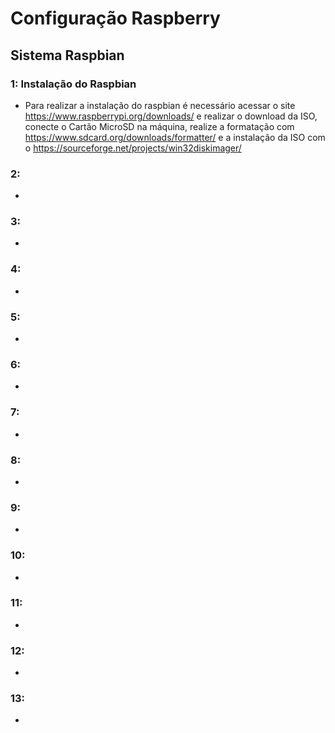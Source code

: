 # Configuração Raspberry

## Sistema Raspbian

### 1: Instalação do Raspbian
- Para realizar a instalação do raspbian é necessário acessar o site https://www.raspberrypi.org/downloads/ e realizar o download da ISO, conecte o Cartão MicroSD na máquina, realize a formatação com https://www.sdcard.org/downloads/formatter/ e a instalação da ISO com o https://sourceforge.net/projects/win32diskimager/

### 2:
- 

### 3:
-

### 4:
-

### 5:
-

### 6:
-

### 7:
-

### 8:
-

### 9:
-

### 10:
-

### 11:
-

### 12:
-

### 13:
-
